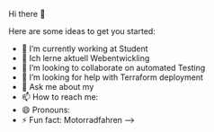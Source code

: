  Hi there 👋


Here are some ideas to get you started:

- 🔭 I’m currently working at Student
- 🌱 Ich lerne aktuell Webentwickling
- 👯 I’m looking to collaborate on automated Testing
- 🤔 I’m looking for help with Terraform deployment
- 💬 Ask me about my
- 📫 How to reach me: 
- 😄 Pronouns: 
- ⚡ Fun fact: Motorradfahren
-->
